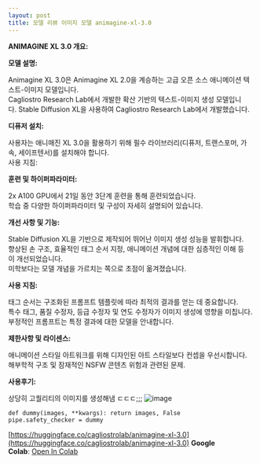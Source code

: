 ```yaml
---
layout: post
title: 모델 리뷰 이미지 모델 animagine-xl-3.0
---
```

**ANIMAGINE XL 3.0 개요:**  

**모델 설명:**  

Animagine XL 3.0은 Animagine XL 2.0을 계승하는 고급 오픈 소스 애니메이션 텍스트-이미지 모델입니다.  
Cagliostro Research Lab에서 개발한 확산 기반의 텍스트-이미지 생성 모델입니다. Stable Diffusion XL을 사용하여 Cagliostro Research Lab에서 개발했습니다. 


  
**디퓨저 설치:**  

사용자는 애니매진 XL 3.0을 활용하기 위해 필수 라이브러리(디퓨저, 트랜스포머, 가속, 세이프텐서)를 설치해야 합니다.  
사용 지침:  
  
**훈련 및 하이퍼파라미터:**  

2x A100 GPU에서 21일 동안 3단계 훈련을 통해 훈련되었습니다.  
학습 중 다양한 하이퍼파라미터 및 구성이 자세히 설명되어 있습니다.  
  
**개선 사항 및 기능:**  

Stable Diffusion XL을 기반으로 제작되어 뛰어난 이미지 생성 성능을 발휘합니다.  
향상된 손 구조, 효율적인 태그 순서 지정, 애니메이션 개념에 대한 심층적인 이해 등이 개선되었습니다.  
미학보다는 모델 개념을 가르치는 쪽으로 초점이 옮겨졌습니다.  
  
**사용 지침:**  

태그 순서는 구조화된 프롬프트 템플릿에 따라 최적의 결과를 얻는 데 중요합니다.  
특수 태그, 품질 수정자, 등급 수정자 및 연도 수정자가 이미지 생성에 영향을 미칩니다.  
부정적인 프롬프트는 특정 결과에 대한 모델을 안내합니다.  
  
**제한사항 및 라이센스:**  

애니메이션 스타일 아트워크를 위해 디자인된 아트 스타일보다 컨셉을 우선시합니다.  
해부학적 구조 및 잠재적인 NSFW 콘텐츠 위험과 관련된 문제.

**사용후기:**

상당히 고퀄리티의 이미지를 생성해냄 ㄷㄷㄷ;;;
![image](https://github.com/hypro2/hypro2.github.io/assets/84513149/9beeed0a-c12c-467d-b999-6fa9423bb469)


```
def dummy(images, **kwargs): return images, False 
pipe.safety_checker = dummy
```

[https://huggingface.co/cagliostrolab/animagine-xl-3.0](https://huggingface.co/cagliostrolab/animagine-xl-3.0)
**Google Colab**: [Open In Colab](https://colab.research.google.com/#fileId=https%3A//huggingface.co/Linaqruf/animagine-xl/blob/main/Animagine_XL_demo.ipynb)
